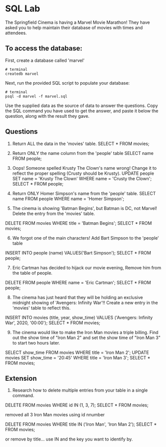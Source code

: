 # SQL Lab

The Springfield Cinema is having a Marvel Movie Marathon! They have asked you to help maintain their database of movies with times and attendees.

## To access the database:

First, create a database called 'marvel'

```
# terminal
createdb marvel
```

Next, run the provided SQL script to populate your database:

```
# terminal
psql -d marvel -f marvel.sql
```

Use the supplied data as the source of data to answer the questions. Copy the SQL command you have used to get the answer, and paste it below the question, along with the result they gave.

## Questions

1.  Return ALL the data in the 'movies' table.
SELECT * FROM movies;


2.  Return ONLY the name column from the 'people' table
SELECT name FROM people;


3.  Oops! Someone spelled Krusty The Clown's name wrong! Change it to reflect the proper spelling (Crusty should be Krusty).
UPDATE people SET name = 'Krusty The Clown' WHERE name = 'Crusty the Clown';
SELECT * FROM people;


4.  Return ONLY Homer Simpson's name from the 'people' table.
SELECT name FROM people WHERE name = 'Homer Simpson';


5.  The cinema is showing 'Batman Begins', but Batman is DC, not Marvel! Delete the entry from the 'movies' table.

DELETE FROM movies WHERE title = 'Batman Begins';
SELECT * FROM movies;


6.  We forgot one of the main characters! Add Bart Simpson to the 'people' table

INSERT INTO people (name) VALUES('Bart Simpson');
SELECT * FROM people;


7.  Eric Cartman has decided to hijack our movie evening, Remove him from the table of people.

DELETE FROM people WHERE name = 'Eric Cartman';
SELECT * FROM people;


8.  The cinema has just heard that they will be holding an exclusive midnight showing of 'Avengers: Infinity War'!! Create a new entry in the 'movies' table to reflect this.

INSERT INTO movies (title, year, show_time) VALUES ('Avengers: Infinity War', 2020, '00:00');
SELECT * FROM movies;


9.  The cinema would like to make the Iron Man movies a triple billing. Find out the show time of "Iron Man 2" and set the show time of "Iron Man 3" to start two hours later.

SELECT show_time FROM movies WHERE title = 'Iron Man 2';
UPDATE movies SET show_time = '20:45' WHERE title = 'Iron Man 3';
SELECT * FROM movies;



## Extension

1.  Research how to delete multiple entries from your table in a single command.

DELETE FROM movies WHERE id IN (1, 3, 7);
SELECT * FROM movies;

removed all 3 Iron Man movies using id nnumber

DELETE FROM movies WHERE title IN ('Iron Man', 'Iron Man 2');
SELECT * FROM movies;

or remove by title... use IN and the key you want to identify by.
